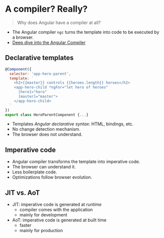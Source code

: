 # A compiler? Really?

> Why does Angular have a compiler at all?

- The Angular compiler `ngc` turns the template into code to be executed by a browser.
- [Deep dive into the Angular Compiler](https://www.youtube.com/watch?v=anphffaCZrQ&list=PLAw7NFdKKYpE-f-yMhP2WVmvTH2kBs00s&index=2)


## Declarative templates

```javascript
@Component({
  selector: 'app-hero-parent',
  template: `
    <h2>{{master}} controls {{heroes.length}} heroes</h2>
    <app-hero-child *ngFor="let hero of heroes"
      [hero]="hero"
      [master]="master">
    </app-hero-child>
  `
})
export class HeroParentComponent {...}
```

- Templates *Angular declarative syntax*: HTML, bindings, etc.
- No change detection mechanism.
- The browser does not understand.



## Imperative code

- Angular compiler transforms the template into imperative code.
- The browser can understand it.
- Less boilerplate code.
- Optimizations follow browser evolution.


## JIT vs. AoT

- JIT: imperative code is generated at *runtime*
  - compiler comes with the application
  - mainly for development
- AoT: imperative code is generated at built time
  - faster
  - mainly for production
